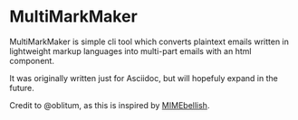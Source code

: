 # MultiMarkMaker

MultiMarkMaker is simple cli tool which converts plaintext emails written in lightweight markup languages into multi-part emails with an html component.

It was originally written just for Asciidoc, but will hopefuly expand in the future.

Credit to @oblitum, as this is inspired by [MIMEbellish](https://gist.github.com/oblitum/6eeffaebd9a4744e762e49e6eb19d189#file-mimembellish).
